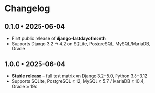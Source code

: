 # Changelog

## 0.1.0 • 2025-06-04
* First public release of **django-lastdayofmonth**
* Supports Django 3.2 → 4.2 on SQLite, PostgreSQL, MySQL/MariaDB, Oracle


## 1.0.0 • 2025-06-04
* **Stable release** – full test matrix on Django 3.2‒5.0, Python 3.8‒3.12
* Supports SQLite, PostgreSQL ≥ 12, MySQL ≥ 5.7 / MariaDB ≥ 10.4, Oracle ≥ 19c